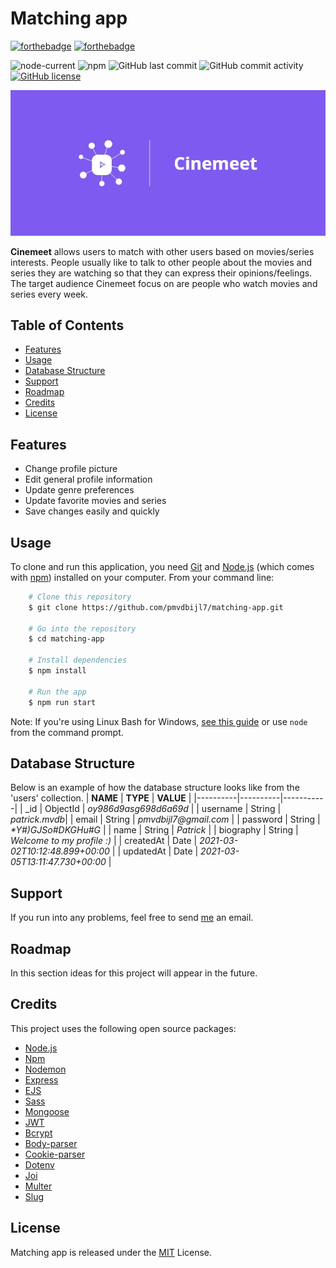 # Matching app

[![forthebadge](https://forthebadge.com/images/badges/built-with-love.svg)](https://forthebadge.com)
[![forthebadge](https://forthebadge.com/images/badges/check-it-out.svg)](https://forthebadge.com)

![node-current](https://img.shields.io/node/v/npm)
![npm](https://img.shields.io/npm/v/npm)
![GitHub last commit](https://img.shields.io/github/last-commit/pmvdbijl7/matching-app)
![GitHub commit activity](https://img.shields.io/github/commit-activity/m/pmvdbijl7/matching-app)
[![GitHub license](https://img.shields.io/github/license/pmvdbijl7/matching-app)](https://github.com/pmvdbijl7/matching-app/blob/main/LICENSE)

<img src="./public/media/images/cinemeet_banner.jpg" alt="Cinemeet Logo" />

**Cinemeet** allows users to match with other users based on movies/series interests. People usually like to talk to other people about the movies and series they are watching so that they can express their opinions/feelings. The target audience Cinemeet focus on are people who watch movies and series every week.

## Table of Contents

-   [Features](#features)
-   [Usage](#usage)
-   [Database Structure](#database-structure)
-   [Support](#support)
-   [Roadmap](#roadmap)
-   [Credits](#credits)
-   [License](#license)

## Features

-   Change profile picture
-   Edit general profile information
-   Update genre preferences
-   Update favorite movies and series
-   Save changes easily and quickly

## Usage

To clone and run this application, you need [Git](https://git-scm.com/) and [Node.js](https://nodejs.org/en/) (which comes with [npm](https://www.npmjs.com/)) installed on your computer. From your command line:

```bash
    # Clone this repository
    $ git clone https://github.com/pmvdbijl7/matching-app.git

    # Go into the repository
    $ cd matching-app

    # Install dependencies
    $ npm install

    # Run the app
    $ npm run start
```

Note: If you're using Linux Bash for Windows, [see this guide](https://www.howtogeek.com/261575/how-to-run-graphical-linux-desktop-applications-from-windows-10s-bash-shell/) or use `node` from the command prompt.

## Database Structure

Below is an example of how the database structure looks like from the 'users' collection.
| **NAME** | **TYPE** | **VALUE** |
|----------|----------|-----------|
| _id | ObjectId | *oy986d9asg698d6a69d* |
| username | String | *patrick.mvdb*|
| email | String | _pmvdbijl7@gmail.com_ |
| password | String | _\*Y#)GJSo#DKGHu#G_ |
| name | String | _Patrick_ |
| biography | String | _Welcome to my profile :)_ |
| createdAt | Date | _2021-03-02T10:12:48.899+00:00_ |
| updatedAt | Date | _2021-03-05T13:11:47.730+00:00_ |

## Support

If you run into any problems, feel free to send [me](mailto:pmvdbijl7@gmail.com) an email.

## Roadmap

In this section ideas for this project will appear in the future.

## Credits

This project uses the following open source packages:

-   [Node.js](https://nodejs.org/en/)
-   [Npm](https://www.npmjs.com/)
-   [Nodemon](https://nodemon.io/)
-   [Express](http://expressjs.com/)
-   [EJS](https://ejs.co/)
-   [Sass](https://sass-lang.com/)
-   [Mongoose](https://mongoosejs.com/)
-   [JWT](https://jwt.io/)
-   [Bcrypt](https://www.npmjs.com/package/bcrypt)
-   [Body-parser](https://www.npmjs.com/package/body-parser)
-   [Cookie-parser](https://www.npmjs.com/package/cookie-parser)
-   [Dotenv](https://www.npmjs.com/package/dotenv)
-   [Joi](https://www.npmjs.com/package/joi)
-   [Multer](https://www.npmjs.com/package/multer)
-   [Slug](https://www.npmjs.com/package/slug)

## License

Matching app is released under the [MIT](https://github.com/pmvdbijl7/matching-app/blob/main/LICENSE) License.
